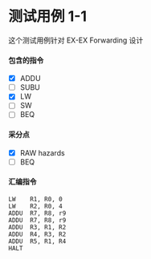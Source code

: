 # 测试用例 1-1 

这个测试用例针对 EX-EX Forwarding 设计

#### 包含的指令
- [x] ADDU
- [ ] SUBU
- [x] LW
- [ ] SW
- [ ] BEQ

#### 采分点
- [x] RAW hazards
- [ ] BEQ

#### 汇编指令
```
LW    R1, R0, 0
LW    R2, R0, 4
ADDU  R7, R8, r9
ADDU  R7, R8, r9
ADDU  R3, R1, R2
ADDU  R4, R3, R2
ADDU  R5, R1, R4
HALT
```